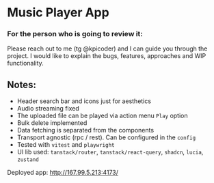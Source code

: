 # Music Player App

### For the person who is going to review it:
Please reach out to me (tg @kpicoder) and I can guide you through the project.
I would like to explain the bugs, features, approaches and WIP functionality.

## Notes:
- Header search bar and icons just for aesthetics
- Audio streaming fixed
- The uploaded file can be played via action menu `Play` option
- Bulk delete implemented
- Data fetching is separated from the components
- Transport agnostic (rpc / rest). Can be configured in the `config`
- Tested with `vitest` and `playwright`
- UI lib used: `tanstack/router`, `tanstack/react-query`, `shadcn`, `lucia`, `zustand`

Deployed app: http://167.99.5.213:4173/
